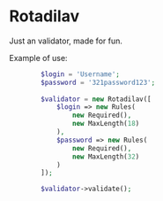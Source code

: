 # Rotadilav
Just an validator, made for fun.

Example of use:

```php
        $login = 'Username';
        $password = '321password123';
        
        $validator = new Rotadilav([
            $login => new Rules(
                new Required(),
                new MaxLength(18)
            ),
            $password => new Rules(
                new Required(),
                new MaxLength(32)
            )
        ]);

        $validator->validate();
```